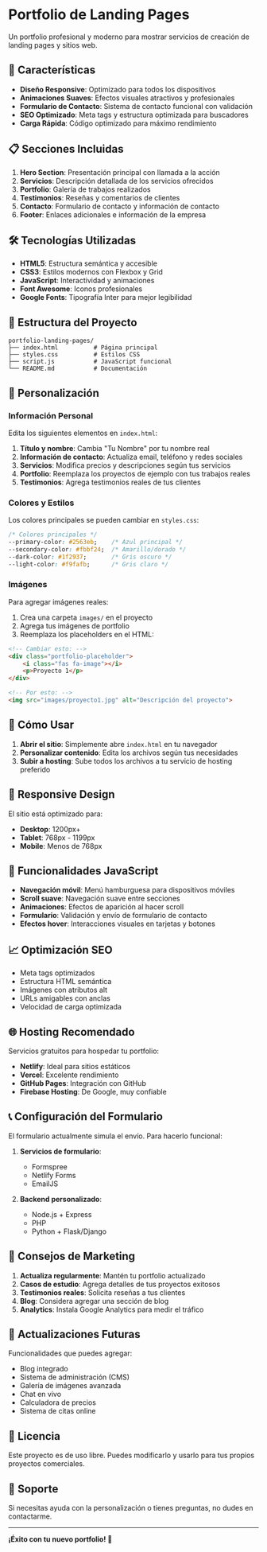 # Portfolio de Landing Pages

Un portfolio profesional y moderno para mostrar servicios de creación de landing pages y sitios web.

## 🚀 Características

- **Diseño Responsive**: Optimizado para todos los dispositivos
- **Animaciones Suaves**: Efectos visuales atractivos y profesionales
- **Formulario de Contacto**: Sistema de contacto funcional con validación
- **SEO Optimizado**: Meta tags y estructura optimizada para buscadores
- **Carga Rápida**: Código optimizado para máximo rendimiento

## 📋 Secciones Incluidas

1. **Hero Section**: Presentación principal con llamada a la acción
2. **Servicios**: Descripción detallada de los servicios ofrecidos
3. **Portfolio**: Galería de trabajos realizados
4. **Testimonios**: Reseñas y comentarios de clientes
5. **Contacto**: Formulario de contacto y información de contacto
6. **Footer**: Enlaces adicionales e información de la empresa

## 🛠️ Tecnologías Utilizadas

- **HTML5**: Estructura semántica y accesible
- **CSS3**: Estilos modernos con Flexbox y Grid
- **JavaScript**: Interactividad y animaciones
- **Font Awesome**: Iconos profesionales
- **Google Fonts**: Tipografía Inter para mejor legibilidad

## 📁 Estructura del Proyecto

```
portfolio-landing-pages/
├── index.html          # Página principal
├── styles.css          # Estilos CSS
├── script.js           # JavaScript funcional
└── README.md           # Documentación
```

## 🎨 Personalización

### Información Personal
Edita los siguientes elementos en `index.html`:

1. **Título y nombre**: Cambia "Tu Nombre" por tu nombre real
2. **Información de contacto**: Actualiza email, teléfono y redes sociales
3. **Servicios**: Modifica precios y descripciones según tus servicios
4. **Portfolio**: Reemplaza los proyectos de ejemplo con tus trabajos reales
5. **Testimonios**: Agrega testimonios reales de tus clientes

### Colores y Estilos
Los colores principales se pueden cambiar en `styles.css`:

```css
/* Colores principales */
--primary-color: #2563eb;    /* Azul principal */
--secondary-color: #fbbf24;  /* Amarillo/dorado */
--dark-color: #1f2937;       /* Gris oscuro */
--light-color: #f9fafb;      /* Gris claro */
```

### Imágenes
Para agregar imágenes reales:

1. Crea una carpeta `images/` en el proyecto
2. Agrega tus imágenes de portfolio
3. Reemplaza los placeholders en el HTML:

```html
<!-- Cambiar esto: -->
<div class="portfolio-placeholder">
    <i class="fas fa-image"></i>
    <p>Proyecto 1</p>
</div>

<!-- Por esto: -->
<img src="images/proyecto1.jpg" alt="Descripción del proyecto">
```

## 🚀 Cómo Usar

1. **Abrir el sitio**: Simplemente abre `index.html` en tu navegador
2. **Personalizar contenido**: Edita los archivos según tus necesidades
3. **Subir a hosting**: Sube todos los archivos a tu servicio de hosting preferido

## 📱 Responsive Design

El sitio está optimizado para:
- **Desktop**: 1200px+
- **Tablet**: 768px - 1199px
- **Mobile**: Menos de 768px

## 🔧 Funcionalidades JavaScript

- **Navegación móvil**: Menú hamburguesa para dispositivos móviles
- **Scroll suave**: Navegación suave entre secciones
- **Animaciones**: Efectos de aparición al hacer scroll
- **Formulario**: Validación y envío de formulario de contacto
- **Efectos hover**: Interacciones visuales en tarjetas y botones

## 📈 Optimización SEO

- Meta tags optimizados
- Estructura HTML semántica
- Imágenes con atributos alt
- URLs amigables con anclas
- Velocidad de carga optimizada

## 🌐 Hosting Recomendado

Servicios gratuitos para hospedar tu portfolio:
- **Netlify**: Ideal para sitios estáticos
- **Vercel**: Excelente rendimiento
- **GitHub Pages**: Integración con GitHub
- **Firebase Hosting**: De Google, muy confiable

## 📞 Configuración del Formulario

El formulario actualmente simula el envío. Para hacerlo funcional:

1. **Servicios de formulario**:
   - Formspree
   - Netlify Forms
   - EmailJS

2. **Backend personalizado**:
   - Node.js + Express
   - PHP
   - Python + Flask/Django

## 🎯 Consejos de Marketing

1. **Actualiza regularmente**: Mantén tu portfolio actualizado
2. **Casos de estudio**: Agrega detalles de tus proyectos exitosos
3. **Testimonios reales**: Solicita reseñas a tus clientes
4. **Blog**: Considera agregar una sección de blog
5. **Analytics**: Instala Google Analytics para medir el tráfico

## 🔄 Actualizaciones Futuras

Funcionalidades que puedes agregar:
- Blog integrado
- Sistema de administración (CMS)
- Galería de imágenes avanzada
- Chat en vivo
- Calculadora de precios
- Sistema de citas online

## 📄 Licencia

Este proyecto es de uso libre. Puedes modificarlo y usarlo para tus propios proyectos comerciales.

## 🤝 Soporte

Si necesitas ayuda con la personalización o tienes preguntas, no dudes en contactarme.

---

**¡Éxito con tu nuevo portfolio! 🚀**
